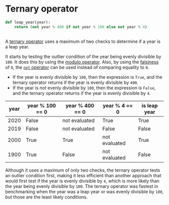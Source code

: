 # Ternary operator

```python
def leap_year(year):
    return (not year % 400 if not year % 100 else not year % 4)
    
```

A [ternary operator][ternary-operator] uses a maximum of two checks to determine if a year is a leap year.

It starts by testing the outlier condition of the year being evenly divisible by `100`.
It does this by using the [modulo operator][modulo-operator].
Also, by using the [falsiness][falsiness] of `0`, the [`not` operator][not-operator] can be used instead of comparing equality to `0`.

- If the year is evenly divisible by `100`, then the expression is `True`, and the ternary operator returns if the year is evenly divisible by `400`.
- If the year is _not_ evenly divisible by `100`, then the expression is `False`, and the ternary operator returns if the year is evenly divisible by `4`.

| year | year % 100 == 0 | year % 400 == 0 | year % 4 == 0  | is leap year |
| ---- | --------------- | --------------- | -------------- | ------------ |
| 2020 |           False |   not evaluated |           True |        True  |
| 2019 |           False |   not evaluated |          False |       False  |
| 2000 |           True  |            True |  not evaluated |        True  |
| 1900 |           True  |           False |  not evaluated |        False |

Although it uses a maximum of only two checks, the ternary operator tests an outlier condition first,
making it less efficient than another approach that would first test if the year is evenly divisible by `4`,
which is more likely than the year being evenly divisible by `100`.
The ternary operator was fastest in benchmarking when the year was a leap year or was evenly divisible by `100`,
but those are the least likely conditions.

[ternary-operator]: https://www.pythontutorial.net/python-basics/python-ternary-operator/
[modulo-operator]: https://realpython.com/python-modulo-operator/
[falsiness]: https://www.pythontutorial.net/python-basics/python-boolean/
[not-operator]: https://realpython.com/python-not-operator/
